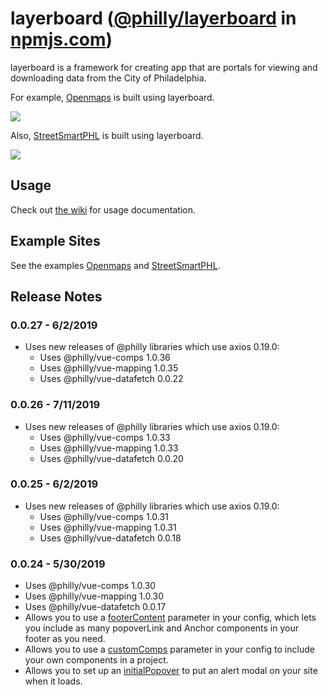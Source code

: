 # layerboard ([@philly/layerboard](https://www.npmjs.com/package/@philly/layerboard) in [npmjs.com](https://npmjs.com))

layerboard is a framework for creating app that are portals for viewing and downloading data from the City of Philadelphia.

For example, [Openmaps](https://github.com/CityOfPhiladelphia/openmaps) is built using layerboard.

![](https://s3.amazonaws.com/mapboard-images/OpenMaps2.JPG)

Also, [StreetSmartPHL](https://github.com/CityOfPhiladelphia/StreetSmartPHL) is built using layerboard.

![](https://s3.amazonaws.com/mapboard-images/StreetSmart.JPG)

## Usage
Check out [the wiki](https://github.com/CityOfPhiladelphia/layerboard/wiki) for usage documentation.

## Example Sites

See the examples [Openmaps](https://openmaps.phila.gov) and [StreetSmartPHL](https://streetsmartphl.phila.gov/).

## Release Notes

### 0.0.27 - 6/2/2019

* Uses new releases of @philly libraries which use axios 0.19.0:
  * Uses @philly/vue-comps 1.0.36
  * Uses @philly/vue-mapping 1.0.35
  * Uses @philly/vue-datafetch 0.0.22

### 0.0.26 - 7/11/2019

* Uses new releases of @philly libraries which use axios 0.19.0:
  * Uses @philly/vue-comps 1.0.33
  * Uses @philly/vue-mapping 1.0.33
  * Uses @philly/vue-datafetch 0.0.20

### 0.0.25 - 6/2/2019

* Uses new releases of @philly libraries which use axios 0.19.0:
  * Uses @philly/vue-comps 1.0.31
  * Uses @philly/vue-mapping 1.0.31
  * Uses @philly/vue-datafetch 0.0.18

### 0.0.24 - 5/30/2019

* Uses @philly/vue-comps 1.0.30
* Uses @philly/vue-mapping 1.0.30
* Uses @philly/vue-datafetch 0.0.17
* Allows you to use a [footerContent](https://github.com/CityOfPhiladelphia/mapboard/wiki/footerContent) parameter in your config, which lets you include as many popoverLink and Anchor components in your footer as you need.
* Allows you to use a [customComps](https://github.com/CityOfPhiladelphia/mapboard/wiki/customComps) parameter in your config to include your own components in a project.
* Allows you to set up an [initialPopover](https://github.com/CityOfPhiladelphia/mapboard/wiki/initialPopover) to put an alert modal on your site when it loads.
